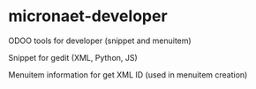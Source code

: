 # micronaet-developer
ODOO tools for developer (snippet and menuitem)

Snippet for gedit (XML, Python, JS)

Menuitem information for get XML ID (used in menuitem creation)

